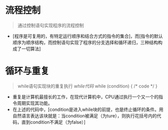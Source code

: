 # 流程控制
> 通过控制语句实现程序的流程控制
- [程序是可复用的，有特定运行顺序和结合方式的指令的集合]，而[指令的默认顺序为顺序结构，而控制语句实现了程序的分支选择和循环递归，三种结构构成了一切算法]
# 循环与重复
> while语句实现块的重复执行
*while代码*
while (condition)
{
    /* code */
}
- 重复是计算机最擅长的工作，在现代计算机中，CPU通过执行一个又一个的指令周期实现其功能。
- 在上述的代码中，[condition是进入while块的前提，也是终止循环的条件。用自然语言表达该块就是：当condition被满足（为ture），则执行花括号内的代码，直到condition不满足（为false）]